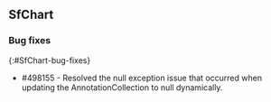 ## SfChart

### Bug fixes
{:#SfChart-bug-fixes}

* \#498155 - Resolved the null exception issue that occurred when updating the AnnotationCollection to null dynamically.

